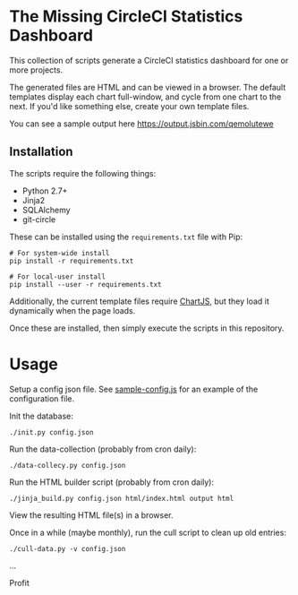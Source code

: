 # The Missing CircleCI Statistics Dashboard

This collection of scripts generate a CircleCI statistics dashboard for one
or more projects.

The generated files are HTML and can be viewed in a browser. The default
templates display each chart full-window, and cycle from one chart to the next.
If you'd like something else, create your own template files.

You can see a sample output here https://output.jsbin.com/qemolutewe

## Installation

The scripts require the following things:

* Python 2.7+
* Jinja2
* SQLAlchemy
* git-circle

These can be installed using the `requirements.txt` file with Pip:

```
# For system-wide install
pip install -r requirements.txt

# For local-user install
pip install --user -r requirements.txt
```

Additionally, the current template files require [ChartJS](http://chartjs.org/),
but they load it dynamically when the page loads.

Once these are installed, then simply execute the scripts in this repository.

# Usage

Setup a config json file. See [sample-config.js](sample-config.js) for an
example of the configuration file.

Init the database:

```
./init.py config.json
```

Run the data-collection (probably from cron daily):

```
./data-collecy.py config.json
```

Run the HTML builder script (probably from cron daily):

```
./jinja_build.py config.json html/index.html output html
```

View the resulting HTML file(s) in a browser.

Once in a while (maybe monthly), run the cull script to clean up old entries:

```
./cull-data.py -v config.json
```

...

Profit

